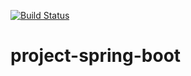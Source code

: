 [![Build Status](https://travis-ci.com/afigueredo-stack/project-spring-boot.svg?branch=master)](https://travis-ci.com/afigueredo-stack/project-spring-boot)
# project-spring-boot